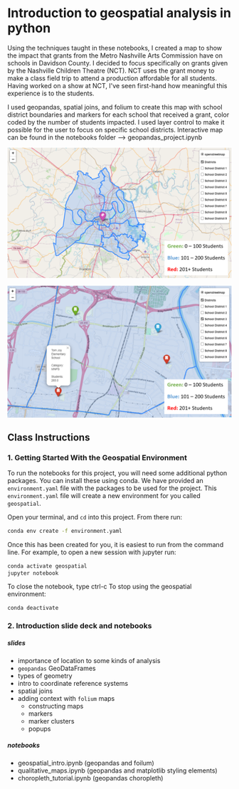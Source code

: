 # Introduction to geospatial analysis in python
Using the techniques taught in these notebooks, I created a map to show the impact that grants from the Metro Nashville Arts Commission have on schools in Davidson County. I decided to focus specifically on grants given by the Nashville Children Theatre (NCT). NCT uses the grant money to make a class field trip to attend a production affordable for all students. Having worked on a show at NCT, I've seen first-hand how meaningful this experience is to the students.

I used geopandas, spatial joins, and folium to create this map with school district boundaries and markers for each school that received a grant, color coded by the number of students impacted. I used layer control to make it possible for the user to focus on specific school districts. Interactive map can be found in the notebooks folder --> geopandas_project.ipynb

![Map](/maps/arts_grants_map.png)

![zoomed_map](/maps/zoomed_in_map.png)

## Class Instructions
### 1. Getting Started With the Geospatial Environment
To run the notebooks for this project, you will need some additional python packages.
You can install these using conda.
We have provided an `environment.yaml` file with the packages to be used for the project.
This `environment.yaml` file will create a new environment for you called `geospatial`.

Open your terminal, and `cd` into this project.
From there run:
```bash
conda env create -f environment.yaml
```

Once this has been created for you, it is easiest to run from the command line.
For example, to open a new session with jupyter run:
```
conda activate geospatial
jupyter notebook
```
To close the notebook, type ctrl-c
To stop using the geospatial environment:
```
conda deactivate
```


### 2. Introduction slide deck and notebooks  
##### slides
 - importance of location to some kinds of analysis
 - `geopandas` GeoDataFrames
 - types of geometry
 - intro to coordinate reference systems
 - spatial joins
 - adding context with `folium` maps
    - constructing maps
    - markers
    - marker clusters
    - popups
##### notebooks
- geospatial_intro.ipynb (geopandas and foilum)
- qualitative_maps.ipynb (geopandas and matplotlib styling elements)
- choropleth_tutorial.ipynb (geopandas choropleth)
